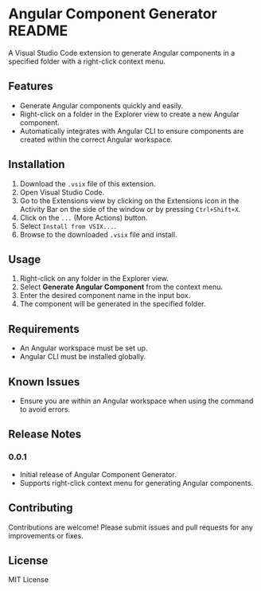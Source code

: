 # Angular Component Generator README

A Visual Studio Code extension to generate Angular components in a specified folder with a right-click context menu.

## Features

- Generate Angular components quickly and easily.
- Right-click on a folder in the Explorer view to create a new Angular component.
- Automatically integrates with Angular CLI to ensure components are created within the correct Angular workspace.

## Installation

1. Download the `.vsix` file of this extension.
2. Open Visual Studio Code.
3. Go to the Extensions view by clicking on the Extensions icon in the Activity Bar on the side of the window or by pressing `Ctrl+Shift+X`.
4. Click on the `...` (More Actions) button.
5. Select `Install from VSIX...`.
6. Browse to the downloaded `.vsix` file and install.

## Usage

1. Right-click on any folder in the Explorer view.
2. Select **Generate Angular Component** from the context menu.
3. Enter the desired component name in the input box.
4. The component will be generated in the specified folder.

## Requirements

- An Angular workspace must be set up.
- Angular CLI must be installed globally.

## Known Issues

- Ensure you are within an Angular workspace when using the command to avoid errors.

## Release Notes

### 0.0.1

- Initial release of Angular Component Generator.
- Supports right-click context menu for generating Angular components.

## Contributing

Contributions are welcome! Please submit issues and pull requests for any improvements or fixes.

## License

MIT License

